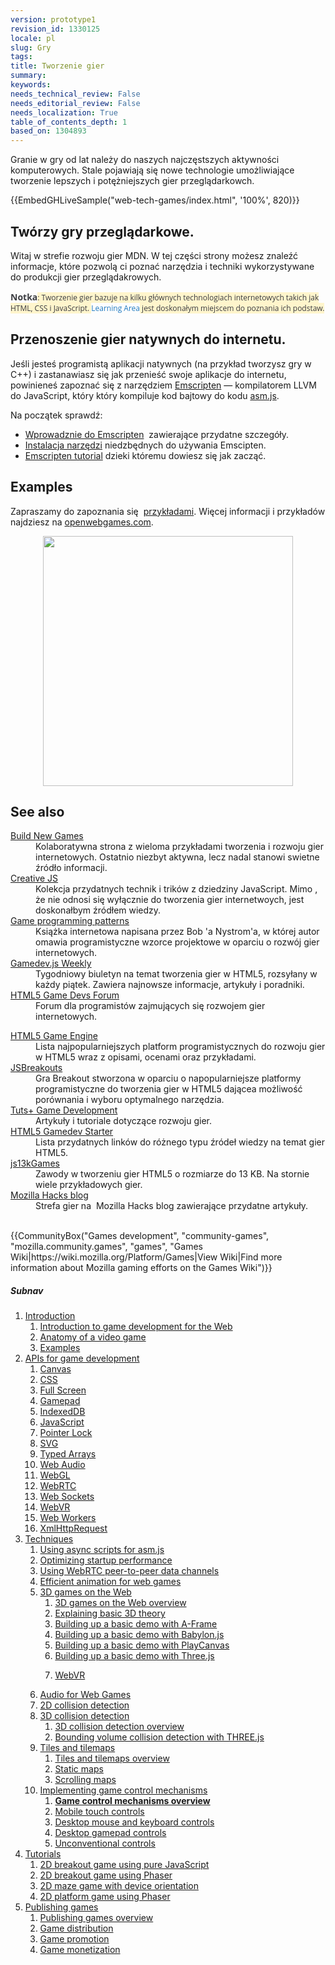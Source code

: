 ```yaml
---
version: prototype1
revision_id: 1330125
locale: pl
slug: Gry
tags: 
title: Tworzenie gier
summary: 
keywords: 
needs_technical_review: False
needs_editorial_review: False
needs_localization: True
table_of_contents_depth: 1
based_on: 1304893
---
```

<div class="summary">
<p><span class="seoSummary">Granie w gry od lat należy do naszych najczęstszych aktywności komputerowych. Stale pojawiają się nowe technologie umożliwiające tworzenie lepszych i potężniejszych gier przeglądarkowch.</span></p>
</div>

<div>{{EmbedGHLiveSample("web-tech-games/index.html", '100%', 820)}}</div>

<div class="column-container">
<div class="column-half">
<h2 id="Develop_web_games">Twórzy gry przeglądarkowe.</h2>

<p>Witaj w strefie&nbsp;rozwoju gier MDN. W tej części strony możesz znaleźć informacje, które pozwolą ci poznać narzędzia i techniki wykorzystywane do produkcji gier przeglądakrowych.&nbsp;</p>

<div class="note">
<p><strong style="-webkit-text-size-adjust:auto; -webkit-text-stroke-width:0px; border:0px; color:#3b3c40; font-family:'open sans',arial,sans-serif; font-size:14px; font-style:normal; font-variant-caps:normal; font-weight:700; letter-spacing:normal; margin:0px; orphans:auto; padding:0px; text-align:start; text-indent:0px; text-transform:none; white-space:normal; widows:auto; word-spacing:0px">Notka</strong><span style="-webkit-text-size-adjust:auto; -webkit-text-stroke-width:0px; background-color:#fff5cc; color:#3b3c40; font-family:'open sans',arial,sans-serif; font-size:12px; font-style:normal; font-variant-caps:normal; font-weight:normal; letter-spacing:normal; orphans:auto; text-align:start; text-indent:0px; text-transform:none; white-space:normal; widows:auto; word-spacing:0px">: Tworzenie gier bazuje na kilku głównych technologiach internetowych takich jak HTML, CSS i JavaScript.&nbsp;</span><a href="/en-US/docs/Learn" style="font-size: 12px; font-style: normal; font-variant-caps: normal; font-weight: normal; letter-spacing: normal; orphans: auto; text-align: start; text-indent: 0px; text-transform: none; white-space: normal; widows: auto; word-spacing: 0px; -webkit-text-size-adjust: auto; -webkit-text-stroke-width: 0px; color: rgb(33, 122, 192); text-decoration: none; margin: 0px; padding: 0px; border: 0px; font-family: 'open sans', arial, sans-serif;">Learning Area</a><span style="-webkit-text-size-adjust:auto; -webkit-text-stroke-width:0px; background-color:#fff5cc; color:#3b3c40; font-family:'open sans',arial,sans-serif; font-size:12px; font-style:normal; font-variant-caps:normal; font-weight:normal; letter-spacing:normal; orphans:auto; text-align:start; text-indent:0px; text-transform:none; white-space:normal; widows:auto; word-spacing:0px">&nbsp;jest doskonałym miejscem do poznania ich&nbsp;podstaw.</span></p>
</div>
</div>

<div class="column-half">
<h2 id="Port_native_games_to_the_Web">Przenoszenie gier natywnych do internetu.</h2>

<p>Jeśli jesteś programistą aplikacji natywnych&nbsp;(na przykład tworzysz gry w&nbsp; C++) i zastanawiasz się jak przenieść swoje aplikacje do internetu, powinieneś zapoznać się z narzędziem&nbsp;<a href="http://kripken.github.io/emscripten-site/index.html">Emscripten</a> — kompilatorem&nbsp;LLVM&nbsp; do JavaScript, który&nbsp;który kompiluje kod bajtowy do kodu&nbsp;<a href="/en-US/docs/Games/Tools/asm.js">asm.js</a>.</p>

<p>Na początek sprawdź:</p>

<ul>
 <li><a href="http://kripken.github.io/emscripten-site/docs/introducing_emscripten/about_emscripten.html">Wprowadznie do Emscripten</a> &nbsp;zawierające&nbsp;przydatne szczegóły.</li>
 <li><a href="http://kripken.github.io/emscripten-site/docs/getting_started/downloads.html">Instalacja narzędzi</a>&nbsp;niedzbędnych do używania Emscipten.</li>
 <li><a href="http://kripken.github.io/emscripten-site/docs/getting_started/Tutorial.html">Emscripten tutorial</a>&nbsp;dzieki któremu dowiesz się jak zacząć.</li>
</ul>
</div>
</div>

<div class="column-container">
<div class="column-half">
<h2 id="Examples">Examples</h2>

<p>Zapraszamy do zapoznania się&nbsp;&nbsp;<a href="/en-US/docs/Games/Examples">przykładami</a>. Więcej informacji i przykładów najdziesz na <a href="http://www.openwebgames.com/">openwebgames.com</a>.</p>
</div>
</div>

<p><a href="http://www.openwebgames.com"><img alt="" src="https://mdn.mozillademos.org/files/12790/owg-logo-dark.svg" style="display:block; margin:0px auto; width:400px" /></a></p>

<h2 id="See_also">See also</h2>

<div class="column-container">
<div class="column-half">
<dl>
 <dt><a href="http://buildnewgames.com/">Build New Games</a></dt>
 <dd>Kolaboratywna strona z wieloma przykładami tworzenia i rozwoju gier internetowych. Ostatnio niezbyt aktywna, lecz nadal stanowi swietne źródło informacji.</dd>
 <dt><a href="http://creativejs.com/">Creative JS</a></dt>
 <dd>Kolekcja przydatnych technik i trików z dziedziny JavaScript. Mimo , że nie odnosi się wyłącznie do tworzenia gier internetwoych, jest doskonałbym źródłem wiedzy.</dd>
 <dt><a href="http://gameprogrammingpatterns.com/">Game programming patterns</a></dt>
 <dd>Książka internetowa napisana przez Bob 'a Nystrom'a, w której autor omawia programistyczne wzorce projektowe w oparciu o rozwój gier internetowych.</dd>
 <dt><a href="http://gamedevjsweekly.com/">Gamedev.js Weekly</a></dt>
 <dd>Tygodniowy biuletyn na temat tworzenia gier w HTML5, rozsyłany w każdy piątek. Zawiera najnowsze informacje, artykuły i&nbsp;poradniki.</dd>
 <dt><a href="http://www.html5gamedevs.com/">HTML5 Game Devs Forum</a></dt>
 <dd>Forum dla programistów zajmujących się rozwojem gier internetowych.&nbsp;</dd>
</dl>
</div>

<div class="column-half">
<dl>
 <dt><a href="http://html5gameengine.com/">HTML5 Game Engine</a></dt>
 <dd>Lista najpopularniejszych platform programistycznych do rozwoju gier w HTML5 wraz z opisami, ocenami oraz przykładami.&nbsp;</dd>
 <dt><a href="http://www.jsbreakouts.org/">JSBreakouts</a></dt>
 <dd>Gra Breakout stworzona w oparciu o napopularniejsze platformy programistyczne do tworzenia gier w HTML5 dającea możliwość porównania i wyboru optymalnego narzędzia.</dd>
 <dt><a href="http://gamedevelopment.tutsplus.com/">Tuts+ Game Development</a></dt>
 <dd>Artykuły i tutoriale dotyczące rozwoju gier.</dd>
 <dt><a href="http://html5devstarter.enclavegames.com/">HTML5 Gamedev Starter</a></dt>
 <dd>Lista przydatnych linków do różnego typu źródeł wiedzy na temat gier HTML5.</dd>
 <dt><a href="http://js13kgames.com/">js13kGames</a></dt>
 <dd>Zawody w tworzeniu gier HTML5 o rozmiarze do 13 KB. Na stornie wiele przykładowych gier.</dd>
 <dt><a href="https://hacks.mozilla.org/category/games/">Mozilla Hacks blog</a></dt>
 <dd>Strefa gier na&nbsp; Mozilla Hacks blog zawierające przydatne artykuły.</dd>
 <dd>&nbsp;</dd>
</dl>
</div>
</div>

<p>{{CommunityBox("Games development", "community-games", "mozilla.community.games", "games", "Games Wiki|https://wiki.mozilla.org/Platform/Games|View Wiki|Find more information about Mozilla gaming efforts on the Games Wiki")}}</p>

<h5 id="Subnav">Subnav</h5>

<ol>
 <li><a href="#">Introduction</a>

  <ol>
   <li><a href="/en-US/docs/Games/Introduction" title="An introduction to the technologies useful for game developers and how to get started developing games using Web technologies. This article also looks at the business case for why it makes sense to create games for the Web">Introduction to game development for the Web</a></li>
   <li><a href="/en-US/docs/Games/Anatomy" title="What is a video game, really? There are certain parts that are common between games (even if it doesn't seem like it). This article looks to explain concepts like main loops in a completely general context. When it does focus, it does so toward web standards.">Anatomy of a video game</a></li>
   <li><a href="/en-US/docs/Games/Examples">Examples</a></li>
  </ol>
 </li>
 <li><a href="#">APIs for game development</a>
  <ol>
   <li><a href="/en-US/docs/Web/API/Canvas_API">Canvas</a></li>
   <li><a href="/en-US/docs/Web/CSS">CSS</a></li>
   <li><a href="/en-US/docs/Web/Apps/Fundamentals/User_notifications/Full_screen_api">Full Screen</a></li>
   <li><a href="/en-US/docs/Web/API/Gamepad_API">Gamepad</a></li>
   <li><a href="/en-US/docs/Web/API/IndexedDB_API">IndexedDB</a></li>
   <li><a href="/en-US/docs/Web/JavaScript">JavaScript</a></li>
   <li><a href="/en-US/docs/Web/API/Pointer_Lock_API">Pointer Lock</a></li>
   <li><a href="/en-US/docs/Web/SVG">SVG</a></li>
   <li><a href="/en-US/docs/Web/JavaScript/Reference/Global_Objects/TypedArray">Typed Arrays</a></li>
   <li><a href="/en-US/docs/Web/API/Web_Audio_API">Web Audio</a></li>
   <li><a href="/en-US/docs/Web/API/WebGL_API">WebGL</a></li>
   <li><a href="/en-US/docs/Web/API/WebRTC_API">WebRTC</a></li>
   <li><a href="/en-US/docs/Web/API/WebSockets_API">Web Sockets</a></li>
   <li><a href="/en-US/docs/Web/API/WebVR_API">WebVR</a></li>
   <li><a href="/en-US/docs/Web/API/Web_Workers_API">Web Workers</a></li>
   <li><a href="/en-US/docs/Web/API/XMLHttpRequest">XmlHttpRequest</a></li>
  </ol>
 </li>
 <li><a href="/en-US/docs/Games/Techniques">Techniques</a>
  <ol>
   <li><a href="/en-US/docs/Games/Techniques/Async_scripts" title="Especially when creating medium to large-sized games, async scripts are an essential technique to take advantage of, so that your game's JavaScript can be compiled off the main thread and be cached for future game running">Using async scripts for asm.js</a></li>
   <li><a href="/en-US/docs/Apps/Developing/Optimizing_startup_performance" title="How to make sure your game starts up quickly, smoothly, and without appearing to lock up the user's browser or device.">Optimizing startup performance</a></li>
   <li><a href="/en-US/docs/Games/Techniques/WebRTC_data_channels" title="In addition to providing support for audio and video communication, WebRTC lets you set up peer-to-peer data channels to exchange text or binary data actively between your players.">Using WebRTC peer-to-peer data channels</a></li>
   <li><a href="/en-US/docs/Games/Techniques/Efficient_animation_for_web_games">Efficient animation for web games</a></li>
   <li><a href="/en-US/docs/Games/Techniques/3D_on_the_web">3D games on the Web</a>
    <ol>
     <li><a href="/en-US/docs/Games/Techniques/3D_on_the_web">3D games on the Web overview</a></li>
     <li><a href="/en-US/docs/Games/Techniques/3D_on_the_web/Basic_theory">Explaining basic 3D theory</a></li>
     <li><a href="/en-US/docs/Games/Techniques/3D_on_the_web/Building_up_a_basic_demo_with_A-Frame">Building up a basic demo with A-Frame</a></li>
     <li><a href="/en-US/docs/Games/Techniques/3D_on_the_web/Building_up_a_basic_demo_with_Babylon.js">Building up a basic demo with Babylon.js</a></li>
     <li><a href="/en-US/docs/Games/Techniques/3D_on_the_web/Building_up_a_basic_demo_with_PlayCanvas">Building up a basic demo with PlayCanvas</a></li>
     <li><a href="/en-US/docs/Games/Techniques/3D_on_the_web/Building_up_a_basic_demo_with_Three.js">Building up a basic demo with Three.js</a></li>
     <li>
      <p><a href="/en-US/docs/Games/Techniques/3D_on_the_web/WebVR">WebVR</a></p>
     </li>
    </ol>
   </li>
   <li><a href="/en-US/docs/Games/Techniques/Audio_for_Web_Games">Audio for Web Games</a></li>
   <li><a href="/en-US/docs/Games/Techniques/2D_collision_detection">2D collision detection</a></li>
   <li><a href="/en-US/docs/Games/Techniques/3D_collision_detection">3D collision detection</a>
    <ol>
     <li><a href="/en-US/docs/Games/Techniques/3D_collision_detection">3D collision detection overview</a></li>
     <li><a href="/en-US/docs/Games/Techniques/3D_collision_detection/Bounding_volume_collision_detection_with_THREE.js">Bounding volume collision detection with THREE.js</a></li>
    </ol>
   </li>
   <li><a href="/en-US/docs/Games/Techniques/Tilemaps">Tiles and tilemaps</a>
    <ol>
     <li><a href="/en-US/docs/Games/Techniques/Tilemaps">Tiles and tilemaps overview</a></li>
     <li><a href="/en-US/docs/Games/Techniques/Tilemaps/Square_tilemaps_implementation%3A_Static_maps">Static maps</a></li>
     <li><a href="/en-US/docs/Games/Techniques/Tilemaps/Square_tilemaps_implementation%3A_Scrolling_maps">Scrolling maps</a></li>
    </ol>
   </li>
   <li><a href="/en-US/docs/Games/Techniques/Control_mechanisms">Implementing game control mechanisms</a>
    <ol>
     <li><strong><a href="/en-US/docs/Games/Techniques/Control_mechanisms">Game control mechanisms overview</a></strong></li>
     <li><a href="/en-US/docs/Games/Techniques/Control_mechanisms/Mobile_touch">Mobile touch controls</a></li>
     <li><a href="/en-US/docs/Games/Techniques/Control_mechanisms/Desktop_with_mouse_and_keyboard">Desktop mouse and keyboard controls</a></li>
     <li><a href="/en-US/docs/Games/Techniques/Control_mechanisms/Desktop_with_gamepad">Desktop gamepad controls</a></li>
     <li><a href="/en-US/docs/Games/Techniques/Control_mechanisms/Other">Unconventional controls</a></li>
    </ol>
   </li>
  </ol>
 </li>
 <li><a href="/en-US/docs/Games/Tutorials">Tutorials</a>
  <ol>
   <li><a href="/en-US/docs/Games/Tutorials/2D_Breakout_game_pure_JavaScript">2D breakout game using pure JavaScript</a></li>
   <li><a href="/en-US/docs/Games/Tutorials/2D_breakout_game_Phaser">2D breakout game using Phaser</a></li>
   <li><a href="/en-US/docs/Games/Tutorials/HTML5_Gamedev_Phaser_Device_Orientation">2D maze game with device orientation</a></li>
   <li><a href="https://mozdevs.github.io/html5-games-workshop/en/guides/platformer/start-here/">2D platform game using Phaser</a></li>
  </ol>
 </li>
 <li><a href="/en-US/docs/Games/Publishing_games">Publishing games</a>
  <ol>
   <li><a href="/en-US/docs/Games/Publishing_games">Publishing games overview</a></li>
   <li><a href="/en-US/docs/Games/Publishing_games/Game_distribution">Game distribution</a></li>
   <li><a href="/en-US/docs/Games/Publishing_games/Game_promotion">Game promotion</a></li>
   <li><a href="/en-US/docs/Games/Publishing_games/Game_monetization">Game monetization</a></li>
  </ol>
 </li>
</ol>

